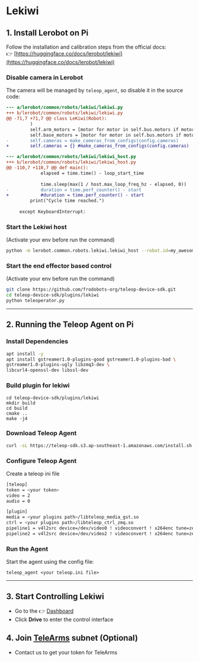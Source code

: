 # Lekiwi

## 1. Install Lerobot on Pi

Follow the installation and calibration steps from the official docs:  
👉 [https://huggingface.co/docs/lerobot/lekiwi](https://huggingface.co/docs/lerobot/lekiwi)

### Disable camera in Lerobot  
The camera will be managed by `teleop_agent`, so disable it in the source code:

```diff
--- a/lerobot/common/robots/lekiwi/lekiwi.py
+++ b/lerobot/common/robots/lekiwi/lekiwi.py
@@ -71,7 +71,7 @@ class LeKiwi(Robot):
         )
         self.arm_motors = [motor for motor in self.bus.motors if motor.startswith("arm")]
         self.base_motors = [motor for motor in self.bus.motors if motor.startswith("base")]
-        self.cameras = make_cameras_from_configs(config.cameras)
+        self.cameras = {} #make_cameras_from_configs(config.cameras)

--- a/lerobot/common/robots/lekiwi/lekiwi_host.py
+++ b/lerobot/common/robots/lekiwi/lekiwi_host.py
@@ -110,7 +110,7 @@ def main():
             elapsed = time.time() - loop_start_time
 
             time.sleep(max(1 / host.max_loop_freq_hz - elapsed, 0))
-            duration = time.perf_counter() - start
+            #duration = time.perf_counter() - start
         print("Cycle time reached.")
 
     except KeyboardInterrupt:
```

### Start the Lekiwi host
(Activate your env before run the command)
```bash
python -m lerobot.common.robots.lekiwi.lekiwi_host --robot.id=my_awesome_kiwi
```

### Start the end effector based control
(Activate your env before run the command)
```bash
git clone https://github.com/frodobots-org/teleop-device-sdk.git
cd teleop-device-sdk/plugins/lekiwi
python teleoperator.py
```
---

## 2. Running the Teleop Agent on Pi

### Install Dependencies
```bash
apt install -y
apt install gstreamer1.0-plugins-good gstreamer1.0-plugins-bad \
gstreamer1.0-plugins-ugly libzmq3-dev \
libcurl4-openssl-dev libssl-dev
```

### Build plugin for lekiwi
```
cd teleop-device-sdk/plugins/lekiwi
mkdir build
cd build
cmake ..
make -j4
```

### Download Teleop Agent
```bash
curl -sL https://teleop-sdk.s3.ap-southeast-1.amazonaws.com/install.sh | sudo bash
```

### Configure Teleop Agent
Create a teleop ini file
```bash
[teleop]
token = <your token>
video = 2
audio = 0

[plugin]
media = <your plugins path>/libteleop_media_gst.so
ctrl = <your plugins path>/libteleop_ctrl_zmq.so
pipeline1 = v4l2src device=/dev/video0 ! videoconvert ! x264enc tune=zerolatency speed-preset=ultrafast key-int-max=60 bitrate=2048 bframes=0 ! appsink name=sink sync=false
pipeline2 = v4l2src device=/dev/video2 ! videoconvert ! x264enc tune=zerolatency speed-preset=ultrafast key-int-max=60 bitrate=1024 bframes=0 ! appsink name=sink sync=false
```

### Run the Agent

Start the agent using the config file:

```
teleop_agent <your teleop.ini file>
```

---

## 3. Start Controlling Lekiwi
- Go to the 👉 [Dashboard](https://robots-connect.netlify.app/dashboard)
- Click **Drive** to enter the control interface

## 4. Join [TeleArms](https://telearms.com/) subnet (Optional)
- Contact us to get your token for TeleArms
